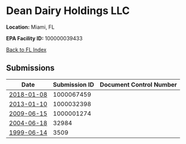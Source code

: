 # Dean Dairy Holdings LLC

**Location:** Miami, FL

**EPA Facility ID:** 100000039433

[Back to FL Index](../../index.md)

## Submissions

| Date | Submission ID | Document Control Number |
|------|--------------|-------------------------|
| [2018-01-08](submissions/1000067459.md) | 1000067459 |  |
| [2013-01-10](submissions/1000032398.md) | 1000032398 |  |
| [2009-06-15](submissions/1000001274.md) | 1000001274 |  |
| [2004-06-18](submissions/32984.md) | 32984 |  |
| [1999-06-14](submissions/3509.md) | 3509 |  |
